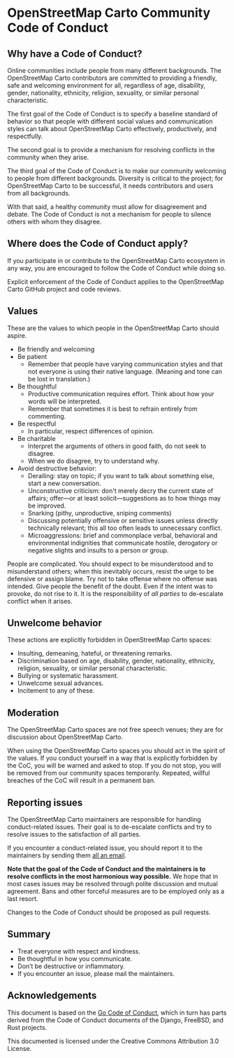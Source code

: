 # OpenStreetMap Carto Community Code of Conduct

## Why have a Code of Conduct?

Online communities include people from many different backgrounds. The OpenStreetMap Carto contributors are committed to providing a friendly, safe and welcoming environment for all, regardless of age, disability, gender, nationality, ethnicity, religion, sexuality, or similar personal characteristic.

The first goal of the Code of Conduct is to specify a baseline standard of behavior so that people with different social values and communication styles can talk about OpenStreetMap Carto effectively, productively, and respectfully.

The second goal is to provide a mechanism for resolving conflicts in the community when they arise.

The third goal of the Code of Conduct is to make our community welcoming to people from different backgrounds. Diversity is critical to the project; for OpenStreetMap Carto to be successful, it needs contributors and users from all backgrounds.

With that said, a healthy community must allow for disagreement and debate. The Code of Conduct is not a mechanism for people to silence others with whom they disagree.

## Where does the Code of Conduct apply?

If you participate in or contribute to the OpenStreetMap Carto ecosystem in any way, you are encouraged to follow the Code of Conduct while doing so.

Explicit enforcement of the Code of Conduct applies to the OpenStreetMap Carto GitHub project and code reviews.

## Values

These are the values to which people in the OpenStreetMap Carto should aspire.

- Be friendly and welcoming
- Be patient
  - Remember that people have varying communication styles and that not everyone is using their native language. (Meaning and tone can be lost in translation.)
- Be thoughtful
  - Productive communication requires effort. Think about how your words will be interpreted.
  - Remember that sometimes it is best to refrain entirely from commenting.
- Be respectful
  - In particular, respect differences of opinion.
- Be charitable
  - Interpret the arguments of others in good faith, do not seek to disagree.
  - When we do disagree, try to understand why.
- Avoid destructive behavior:
  - Derailing: stay on topic; if you want to talk about something else, start a new conversation.
  - Unconstructive criticism: don't merely decry the current state of affairs; offer—or at least solicit—suggestions as to how things may be improved.
  - Snarking (pithy, unproductive, sniping comments)
  - Discussing potentially offensive or sensitive issues unless directly technically relevant; this all too often leads to unnecessary conflict.
  - Microaggressions: brief and commonplace verbal, behavioral and environmental indignities that communicate hostile, derogatory or negative slights and insults to a person or group.

People are complicated. You should expect to be misunderstood and to misunderstand others; when this inevitably occurs, resist the urge to be defensive or assign blame. Try not to take offense where no offense was intended. Give people the benefit of the doubt. Even if the intent was to provoke, do not rise to it. It is the responsibility of *all parties* to de-escalate conflict when it arises.

## Unwelcome behavior

These actions are explicitly forbidden in OpenStreetMap Carto spaces:

- Insulting, demeaning, hateful, or threatening remarks.
- Discrimination based on age, disability, gender, nationality, ethnicity, religion, sexuality, or similar personal characteristic.
- Bullying or systematic harassment.
- Unwelcome sexual advances.
- Incitement to any of these.

## Moderation

The OpenStreetMap Carto spaces are not free speech venues; they are for discussion about OpenStreetMap Carto.

When using the OpenStreetMap Carto spaces you should act in the spirit of the values. If you conduct yourself in a way that is explicitly forbidden by the CoC, you will be warned and asked to stop. If you do not stop, you will be removed from our community spaces temporarily. Repeated, willful breaches of the CoC will result in a permanent ban.

## Reporting issues

The OpenStreetMap Carto maintainers are responsible for handling conduct-related issues. Their goal is to de-escalate conflicts and try to resolve issues to the satisfaction of all parties.

If you encounter a conduct-related issue, you should report it to the maintainers by sending them [all an email](mailto:openstreetmap-carto@gravitystorm.co.uk,penorman@mac.com,chris_hormann@gmx.de,daniel@xn--ko-wla.pl,sommerluk@gmail.com,joseph.eisenberg@gmail.com).

**Note that the goal of the Code of Conduct and the maintainers is to resolve conflicts in the most harmonious way possible.** We hope that in most cases issues may be resolved through polite discussion and mutual agreement. Bans and other forceful measures are to be employed only as a last resort.

Changes to the Code of Conduct should be proposed as pull requests.

## Summary

- Treat everyone with respect and kindness.
- Be thoughtful in how you communicate.
- Don’t be destructive or inflammatory.
- If you encounter an issue, please mail the maintainers.

## Acknowledgements

This document is based on the [Go Code of Conduct](https://golang.org/conduct), which in turn has parts derived from the Code of Conduct documents of the Django, FreeBSD, and Rust projects.

This documented is licensed under the Creative Commons Attribution 3.0 License.
